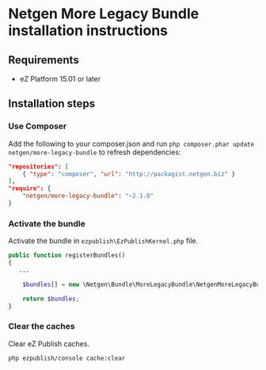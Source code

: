 Netgen More Legacy Bundle installation instructions
===================================================

Requirements
------------

* eZ Platform 15.01 or later

Installation steps
------------------

### Use Composer

Add the following to your composer.json and run `php composer.phar update netgen/more-legacy-bundle` to refresh dependencies:

```json
"repositories": [
    { "type": "composer", "url": "http://packagist.netgen.biz" }
],
"require": {
    "netgen/more-legacy-bundle": "~2.1.0"
}
```

### Activate the bundle

Activate the bundle in `ezpublish\EzPublishKernel.php` file.

```php
public function registerBundles()
{
   ...

    $bundles[] = new \Netgen\Bundle\MoreLegacyBundle\NetgenMoreLegacyBundle();

    return $bundles;
}
```

### Clear the caches

Clear eZ Publish caches.

```bash
php ezpublish/console cache:clear
```
